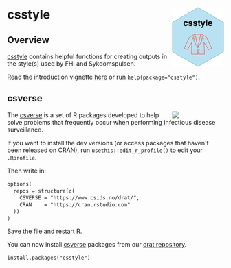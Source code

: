 # csstyle <a href="https://docs.sykdomspulsen.no/csstyle/"><img src="man/figures/logo.png" align="right" width="120" /></a>


## Overview 

[csstyle](https://docs.sykdomspulsen.no/csstyle/) contains helpful functions for creating outputs in the style(s) used by FHI and Sykdomspulsen.

Read the introduction vignette [here](http://docs.sykdomspulsen.no/org/articles/csstyle.html) or run `help(package="csstyle")`.

## csverse

<a href="https://www.csids.no/packages.html"><img src="https://www.csids.no/packages/csverse.png" align="right" width="120" /></a>

The [csverse](https://www.csids.no/packages.html) is a set of R packages developed to help solve problems that frequently occur when performing infectious disease surveillance.

If you want to install the dev versions (or access packages that haven't been released on CRAN), run `usethis::edit_r_profile()` to edit your `.Rprofile`. 

Then write in:

```
options(
  repos = structure(c(
    CSVERSE = "https://www.csids.no/drat/",
    CRAN    = "https://cran.rstudio.com"
  ))
)
```

Save the file and restart R.

You can now install [csverse](https://www.csids.no/packages.html) packages from our [drat repository](https://www.csids.no/drat/).

```
install.packages("csstyle")
```
